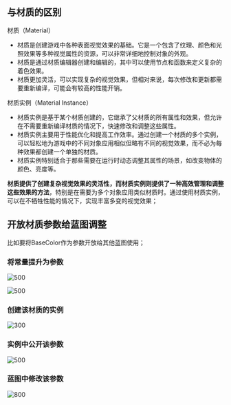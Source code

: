 
## 与材质的区别

材质（Material）
- 材质是创建游戏中各种表面视觉效果的基础。它是一个包含了纹理、颜色和光照效果等多种视觉属性的资源，可以非常详细地控制对象的外观。
- 材质是通过材质编辑器创建和编辑的，其中可以使用节点和函数来定义复杂的着色效果。
- 材质更加灵活，可以实现复杂的视觉效果，但相对来说，每次修改和更新都需要重新编译，可能会有较高的性能开销。

材质实例（Material Instance）
- 材质实例是基于某个材质创建的，它继承了父材质的所有属性和效果，但允许在不需要重新编译材质的情况下，快速修改和调整这些属性。
- 材质实例主要用于性能优化和提高工作效率。通过创建一个材质的多个实例，可以轻松地为游戏中的不同对象应用相似但略有不同的视觉效果，而不必为每种效果都创建一个单独的材质。
- 材质实例特别适合于那些需要在运行时动态调整其属性的场景，如改变物体的颜色、亮度等。

**材质提供了创建复杂视觉效果的灵活性，而材质实例则提供了一种高效管理和调整这些效果的方法**，特别是在需要为多个对象应用类似材质时。通过使用材质实例，可以在不牺牲性能的情况下，实现丰富多变的视觉效果；

## 开放材质参数给蓝图调整

比如要将BaseColor作为参数开放给其他蓝图使用；
### 将常量提升为参数

![500](https://pic-1315225359.cos.ap-shanghai.myqcloud.com/20240203203428.png)

![500](https://pic-1315225359.cos.ap-shanghai.myqcloud.com/20240203203500.png)

### 创建该材质的实例

![300](https://pic-1315225359.cos.ap-shanghai.myqcloud.com/20240203203551.png)

### 实例中公开该参数

![500](https://pic-1315225359.cos.ap-shanghai.myqcloud.com/20240203203644.png)

### 蓝图中修改该参数

![800](https://pic-1315225359.cos.ap-shanghai.myqcloud.com/20240203203807.png)
